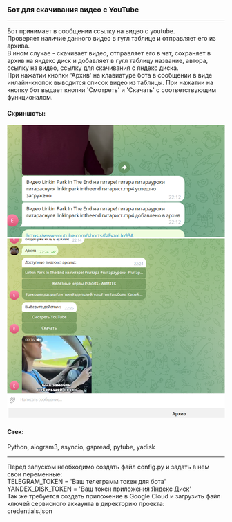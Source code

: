 ### Бот для скачивания видео с YouTube

---

Бот принимает в сообщении ссылку на видео с youtube.  
Проверяет наличие данного видео в гугл таблице и отправляет его из архива.  
В ином случае -  скачивает видео, отправляет его в чат, сохраняет в архив на яндекс диск и добавляет в гугл таблицу название, автора, ссылку на видео, ссылку для скачивания с яндекс диска.  
При нажатии кнопки 'Архив' на клавиатуре бота в сообщении в виде инлайн-кнопок выводится список видео из таблицы. При нажатии на кнопку бот выдает кнопки 'Смотреть' и 'Скачать' с соответствующим функционалом.  

#### Скриншоты:  
![Image alt](https://github.com/IvanSitnikov1/pull_video_bot/blob/main/screenshots/1.png)  
![Image alt](https://github.com/IvanSitnikov1/pull_video_bot/blob/main/screenshots/2.png)  

#### Стек:  
Python, aiogram3, asyncio, gspread, pytube, yadisk

---

Перед запуском необходимо создать файл config.py и задать в нем свои переменные:  
TELEGRAM_TOKEN = 'Ваш телеграмм токен для бота'  
YANDEX_DISK_TOKEN = 'Ваш токен приложения Яндекс Диск'  
Так же требуется создать приложение в Google Cloud и загрузить файл ключей сервисного аккаунта в директорию проекта:  
credentials.json  
